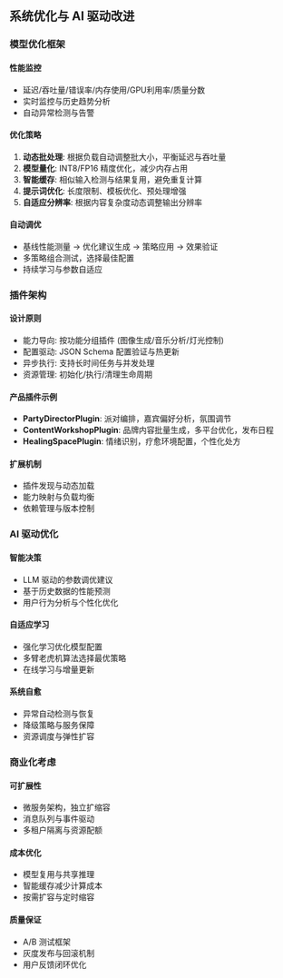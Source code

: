 ## 系统优化与 AI 驱动改进

### 模型优化框架

#### 性能监控
- 延迟/吞吐量/错误率/内存使用/GPU利用率/质量分数
- 实时监控与历史趋势分析
- 自动异常检测与告警

#### 优化策略
1. **动态批处理**: 根据负载自动调整批大小，平衡延迟与吞吐量
2. **模型量化**: INT8/FP16 精度优化，减少内存占用
3. **智能缓存**: 相似输入检测与结果复用，避免重复计算
4. **提示词优化**: 长度限制、模板优化、预处理增强
5. **自适应分辨率**: 根据内容复杂度动态调整输出分辨率

#### 自动调优
- 基线性能测量 → 优化建议生成 → 策略应用 → 效果验证
- 多策略组合测试，选择最佳配置
- 持续学习与参数自适应

### 插件架构

#### 设计原则
- 能力导向: 按功能分组插件 (图像生成/音乐分析/灯光控制)
- 配置驱动: JSON Schema 配置验证与热更新
- 异步执行: 支持长时间任务与并发处理
- 资源管理: 初始化/执行/清理生命周期

#### 产品插件示例
- **PartyDirectorPlugin**: 派对编排，嘉宾偏好分析，氛围调节
- **ContentWorkshopPlugin**: 品牌内容批量生成，多平台优化，发布日程
- **HealingSpacePlugin**: 情绪识别，疗愈环境配置，个性化处方

#### 扩展机制
- 插件发现与动态加载
- 能力映射与负载均衡
- 依赖管理与版本控制

### AI 驱动优化

#### 智能决策
- LLM 驱动的参数调优建议
- 基于历史数据的性能预测
- 用户行为分析与个性化优化

#### 自适应学习
- 强化学习优化模型配置
- 多臂老虎机算法选择最优策略
- 在线学习与增量更新

#### 系统自愈
- 异常自动检测与恢复
- 降级策略与服务保障
- 资源调度与弹性扩容

### 商业化考虑

#### 可扩展性
- 微服务架构，独立扩缩容
- 消息队列与事件驱动
- 多租户隔离与资源配额

#### 成本优化
- 模型复用与共享推理
- 智能缓存减少计算成本
- 按需扩容与定时缩容

#### 质量保证
- A/B 测试框架
- 灰度发布与回滚机制
- 用户反馈闭环优化
